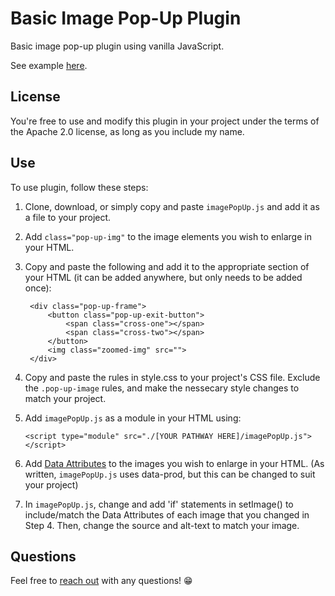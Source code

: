 # Basic Image Pop-Up Plugin

Basic image pop-up plugin using vanilla JavaScript. 

See example [here](https://nfalbo213.github.io/pop-up_image/).

## License

You're free to use and modify this plugin in your project under the terms of the Apache 2.0 license, as long as you include my name.

## Use

To use plugin, follow these steps:

1) Clone, download, or simply copy and paste `imagePopUp.js` and add it as a file to your project.

2) Add `class="pop-up-img"` to the image elements you wish to enlarge in your HTML.

3) Copy and paste the following and add it to the appropriate section of your HTML (it can be added anywhere, but only needs to be added once):

        <div class="pop-up-frame">
            <button class="pop-up-exit-button">
                <span class="cross-one"></span>
                <span class="cross-two"></span>
            </button>
            <img class="zoomed-img" src="">
        </div>

4) Copy and paste the rules in style.css to your project's CSS file. Exclude the `.pop-up-image` rules, and make the nessecary style changes to match your project.

5) Add `imagePopUp.js` as a module in your HTML using:

    `<script type="module" src="./[YOUR PATHWAY HERE]/imagePopUp.js"></script>`

6) Add [Data Attributes](https://developer.mozilla.org/en-US/docs/Web/HTML/Global_attributes/data-*) to the images you wish to enlarge in your HTML. (As written, `imagePopUp.js` uses data-prod, but this can be changed to suit your project)

7) In `imagePopUp.js`, change and add 'if' statements in setImage() to include/match the Data Attributes of each image that you changed in Step 4. Then, change the source and alt-text to match your image.

## Questions

Feel free to [reach out](https://nick.falbo.dev/#contact) with any questions! 😁